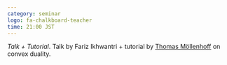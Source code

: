 ```yaml
---
category: seminar
logo: fa-chalkboard-teacher
time: 21:00 JST
---
```


*Talk + Tutorial*. Talk by Fariz Ikhwantri + tutorial by [Thomas Möllenhoff](http://thomasmoellenhoff.net) on convex duality.
